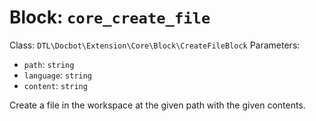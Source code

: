 Block: `core_create_file`
=========================

Class: `DTL\Docbot\Extension\Core\Block\CreateFileBlock`
Parameters:
- `path`: `string`
- `language`: `string`
- `content`: `string`

Create a file in the workspace at the given path with the given contents.

